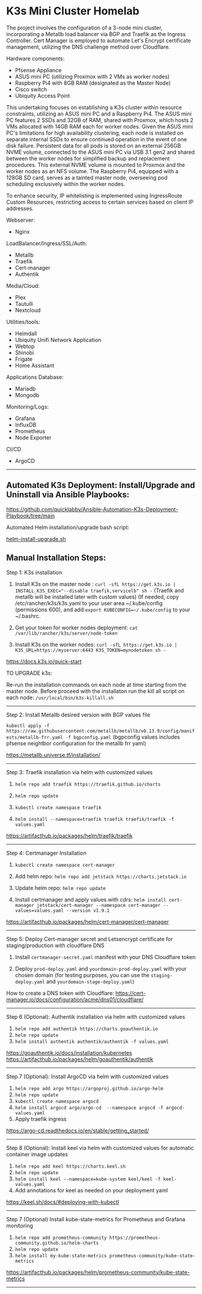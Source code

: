# K3s Mini Cluster Homelab
The project involves the configuration of a 3-node mini cluster, incorporating a Metallb load balancer via BGP and Traefik as the Ingress Controller. Cert Manager is employed to automate Let's Encrypt certificate management, utilizing the DNS challenge method over Cloudflare.

Hardware components:

- Pfsense Appliance
- ASUS mini PC (utilizing Proxmox with 2 VMs as worker nodes)
- Raspberry Pi4 with 8GB RAM (designated as the Master Node)
- Cisco switch
- Ubiquity Access Point

This undertaking focuses on establishing a K3s cluster within resource constraints, utilizing an ASUS mini PC and a Raspberry Pi4. The ASUS mini PC features 2 SSDs and 32GB of RAM, shared with Proxmox, which hosts 2 VMs allocated with 14GB RAM each for worker nodes. Given the ASUS mini PC's limitations for high availability clustering, each node is installed on separate internal SSDs to ensure continued operation in the event of one disk failure. Persistent data for all pods is stored on an external 256GB NVME volume, connected to the ASUS mini PC via USB 3.1 gen2 and shared between the worker nodes for simplified backup and replacement procedures. This external NVME volume is mounted to Proxmox and the worker nodes as an NFS volume. The Raspberry Pi4, equipped with a 128GB SD card, serves as a tainted master node, overseeing pod scheduling exclusively within the worker nodes.

To enhance security, IP whitelisting is implemented using IngressRoute Custom Resources, restricting access to certain services based on client IP addresses.

Webserver:
- Nginx

LoadBalancer/Ingress/SSL/Auth:
- Metallb
- Traefik
- Cert-manager 
- Authentik

Media/Cloud:
- Plex
- Tautulli
- Nextcloud

Utilities/tools:
- Heimdall 
- Ubiquity Unifi Network Application 
- Webtop
- Shinobi
- Frigate
- Home Assistant 

Applications Database:
- Mariadb
- Mongodb

Monitoring/Logs:
- Grafana
- InfluxDB
- Prometheus
- Node Exporter

CI/CD
- ArgoCD

----------------------------

## Automated K3s Deployment: Install/Upgrade and Uninstall via Ansible Playbooks:

https://github.com/quicklabby/Ansible-Automation-K3s-Deployment-Playbook/tree/main

Automated Helm installation/upgrade bash script:

[helm-install-upgrade.sh](https://github.com/quicklabby/kubernetes/blob/main/helm-install-upgrade.sh)

## Manual Installation Steps:

Step 1:
  K3s installation

1. Install K3s on the master node :
```curl -sfL https://get.k3s.io | INSTALL_K3S_EXEC="--disable traefik,servicelb" sh -```  (Traefik and metallb will be installed later with custom values)
(If needed, copy /etc/rancher/k3s/k3s.yaml to your user area ~/.kube/config (permissions 600), and add ```export KUBECONFIG=~/.kube/config``` to your ~/.bashrc.

2. Get your token for worker nodes deployment:
```cat /var/lib/rancher/k3s/server/node-token```

3. Install K3s on the worker nodes:
```curl -sfL https://get.k3s.io | K3S_URL=https://myserver:6443 K3S_TOKEN=mynodetoken sh -```

https://docs.k3s.io/quick-start

TO UPGRADE k3s:

Re-run the installation commands on each node at time starting from the master node. Before proceed with the installaton run the kill all script on each node:
```/usr/local/bin/k3s-killall.sh```

----------------------------

Step 2:
   Install Metallb desired version with BGP values file 

```kubectl apply -f https://raw.githubusercontent.com/metallb/metallb/v0.13.9/config/manifests/metallb-frr.yaml -f bgpconfig.yaml```
(bgpconfig values includes pfsense neightbor configuration for the metallb frr yaml)

https://metallb.universe.tf/installation/

----------------------------

Step 3:
   Traefik installation via helm with customized values

1. ```helm repo add traefik https://traefik.github.io/charts```

2. ```helm repo update``` 

3. ```kubectl create namespace traefik```

4. ```helm install --namespace=traefik traefik traefik/traefik -f values.yaml``` 
   
https://artifacthub.io/packages/helm/traefik/traefik

----------------------------

Step 4:
   Certmanager Installation

1. ```kubectl create namespace cert-manager```

2. Add helm repo:
```helm repo add jetstack https://charts.jetstack.io```

3. Update helm repo:
```helm repo update```

4. Install certmanager and apply values with cdrs:
```helm install cert-manager jetstack/cert-manager --namespace cert-manager --values=values.yaml --version v1.9.1```

https://artifacthub.io/packages/helm/cert-manager/cert-manager

----------------------------

Step 5:
   Deploy Cert-manager secret and Letsencrypt certificate for staging/production with cloudflare DNS
   
1. Install ```certmanager-secret.yaml``` manifest with your DNS Cloudflare token

2. Deploy  ```prod-deploy.yaml``` and ```yourdomain-prod-deploy.yaml``` with your chosen domain (for testing purposes, you can use the ```staging-deploy.yaml``` and ```yourdomain-stage-deploy.yaml```)

How to create a DNS token with Cloudflare: 
https://cert-manager.io/docs/configuration/acme/dns01/cloudflare/

----------------------------

Step 6 (Optional):
   Authentik installation via helm with customized values

1. ```helm repo add authentik https://charts.goauthentik.io```
2. ```helm repo update```
3. ```helm install authentik authentik/authentik -f values.yaml```

https://goauthentik.io/docs/installation/kubernetes
https://artifacthub.io/packages/helm/goauthentik/authentik

----------------------------

Step 7 (Optional):
   Install ArgoCD via helm with customized values
   
1. ```helm repo add argo https://argoproj.github.io/argo-helm```
2. ```helm repo update```
3. ```kubectl create namespace argocd```
4. ```helm install argocd argo/argo-cd  --namespace argocd -f argocd-values.yaml```
5. Apply traefik ingress

https://argo-cd.readthedocs.io/en/stable/getting_started/

----------------------------

Step 8 (Optional):
   Install keel via helm with customized values for automatic container image updates
   
1. ```helm repo add keel https://charts.keel.sh ```
2. ```helm repo update```
3. ```helm install keel --namespace=kube-system keel/keel -f keel-values.yaml```
4. Add annotations for keel as needed on your deployment yaml

https://keel.sh/docs/#deploying-with-kubectl

----------------------------

Step 7 (Optional)
   Install kube-state-metrics for Prometheus and Grafana monitoring
   
1. ```helm repo add prometheus-community https://prometheus-community.github.io/helm-charts ```
2. ```helm repo update```
3. ```helm install my-kube-state-metrics prometheus-community/kube-state-metrics```

https://artifacthub.io/packages/helm/prometheus-community/kube-state-metrics

----------------------------

